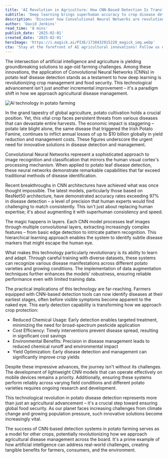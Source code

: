 ```yaml
---
title: 'AI Revolution in Agriculture: How CNN-Based Detection Is Transforming Potato Disease Management'
subtitle: 'Deep learning brings superhuman accuracy to crop disease detection'
description: 'Discover how Convolutional Neural Networks are revolutionizing potato farming with disease detection accuracy exceeding 97%. This AI technology is transforming agricultural practices, reducing chemical usage, and ensuring food security through early disease detection and prevention.'
author: 'David Jenkins'
read_time: '8 mins'
publish_date: '2025-02-01'
created_date: '2025-02-01'
heroImage: 'https://i.magick.ai/PIXE/1738432915220_magick_img.webp'
cta: 'Stay at the forefront of AI agricultural innovations! Follow us on LinkedIn for the latest updates on how technology is transforming farming practices and ensuring global food security.'
---
```


The intersection of artificial intelligence and agriculture is yielding groundbreaking solutions to age-old farming challenges. Among these innovations, the application of Convolutional Neural Networks (CNNs) in potato leaf disease detection stands as a testament to how deep learning is revolutionizing crop management and food security. This technological advancement isn't just another incremental improvement – it's a paradigm shift in how we approach agricultural disease management.

![AI technology in potato farming](https://i.magick.ai/PIXE/1738432915224_magick_img.webp)

In the grand tapestry of global agriculture, potato cultivation holds a crucial position. Yet, this vital crop faces persistent threats from various diseases that can devastate entire harvests. The economic impact is staggering – potato late blight alone, the same disease that triggered the Irish Potato Famine, continues to inflict annual losses of up to $10 billion globally in yield reduction and management costs. These figures underscore the urgent need for innovative solutions in disease detection and management.

Convolutional Neural Networks represent a sophisticated approach to image recognition and classification that mirrors the human visual cortex's processing mechanism. When applied to potato leaf disease detection, these neural networks demonstrate remarkable capabilities that far exceed traditional methods of disease identification.

Recent breakthroughs in CNN architectures have achieved what was once thought impossible. The latest models, particularly those based on ResNet50 architecture, have demonstrated accuracy rates exceeding 97% in disease detection – a level of precision that human experts would find challenging to match consistently. This isn't just about replacing human expertise; it's about augmenting it with superhuman consistency and speed.

The magic happens in layers. Each CNN model processes leaf images through multiple convolutional layers, extracting increasingly complex features – from basic edge detection to intricate pattern recognition. This hierarchical learning approach enables the system to identify subtle disease markers that might escape the human eye.

What makes this technology particularly revolutionary is its ability to learn and adapt. Through careful training with diverse datasets, these systems can recognize various disease manifestations across different potato varieties and growing conditions. The implementation of data augmentation techniques further enhances the models' robustness, ensuring reliable performance even with limited training data.

The practical implications of this technology are far-reaching. Farmers equipped with CNN-based detection tools can now identify diseases at their earliest stages, often before visible symptoms become apparent to the naked eye. This early detection capability is transforming how we approach crop protection:

- Reduced Chemical Usage: Early detection enables targeted treatment, minimizing the need for broad-spectrum pesticide application
- Cost Efficiency: Timely interventions prevent disease spread, resulting in significant cost savings
- Environmental Benefits: Precision in disease management leads to reduced chemical runoff and environmental impact
- Yield Optimization: Early disease detection and management can significantly improve crop yields

Despite these impressive advances, the journey isn't without its challenges. The development of lightweight CNN models that can operate effectively on mobile devices remains a priority. Additionally, ensuring these systems perform reliably across varying field conditions and different potato varieties requires ongoing research and development.

This technological revolution in potato disease detection represents more than just an agricultural advancement – it's a crucial step toward ensuring global food security. As our planet faces increasing challenges from climate change and growing population pressure, such innovative solutions become increasingly vital.

The success of CNN-based detection systems in potato farming serves as a model for other crops, potentially revolutionizing how we approach agricultural disease management across the board. It's a prime example of how artificial intelligence can address real-world challenges, creating tangible benefits for farmers, consumers, and the environment.